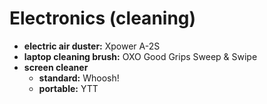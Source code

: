 # Electronics (cleaning)

- **electric air duster:** Xpower A-2S
- **laptop cleaning brush:** OXO Good Grips Sweep & Swipe
- **screen cleaner** 
	- **standard:** Whoosh!
	- **portable:** YTT